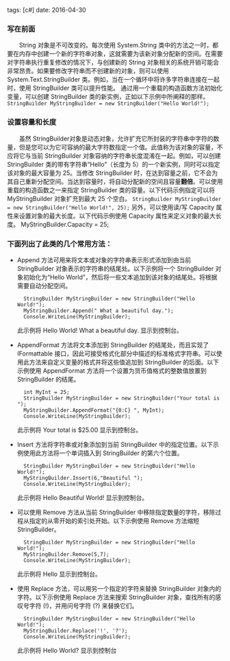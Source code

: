 tags: [c#] date: 2016-04-30


### 写在前面

　　String 对象是不可改变的。每次使用 System.String 类中的方法之一时，都要在内存中创建一个新的字符串对象，这就需要为该新对象分配新的空间。在需要对字符串执行重复修改的情况下，与创建新的 String 对象相关的系统开销可能会非常昂贵。如果要修改字符串而不创建新的对象，则可以使用 System.Text.StringBuilder 类。例如，当在一个循环中将许多字符串连接在一起时，使用 StringBuilder 类可以提升性能。
通过用一个重载的构造函数方法初始化变量，可以创建 StringBuilder 类的新实例，正如以下示例中所阐释的那样。
`StringBuilder MyStringBuilder = new StringBuilder("Hello World!");`

<!-- more -->

### 设置容量和长度

　　虽然 StringBuilder对象是动态对象，允许扩充它所封装的字符串中字符的数量，但是您可以为它可容纳的最大字符数指定一个值。此值称为该对象的容量，不应将它与当前 StringBuilder 对象容纳的字符串长度混淆在一起。例如，可以创建 StringBuilder 类的带有字符串“Hello”（长度为 5）的一个新实例，同时可以指定该对象的最大容量为 25。当修改 StringBuilder 时，在达到容量之前，它不会为其自己重新分配空间。当达到容量时，将自动分配新的空间且容量**翻倍**。可以使用重载的构造函数之一来指定 StringBuilder 类的容量。以下代码示例指定可以将 MyStringBuilder 对象扩充到最大 25 个空白。
`StringBuilder MyStringBuilder = new StringBuilder("Hello World!", 25);`
另外，可以使用读/写 Capacity 属性来设置对象的最大长度。以下代码示例使用 Capacity 属性来定义对象的最大长度。
MyStringBuilder.Capacity = 25;

### 下面列出了此类的几个常用方法：
* Append 方法可用来将文本或对象的字符串表示形式添加到由当前 StringBuilder 对象表示的字符串的结尾处。以下示例将一个 StringBuilder 对象初始化为“Hello World”，然后将一些文本追加到该对象的结尾处。将根据需要自动分配空间。

        StringBuilder MyStringBuilder = new StringBuilder("Hello World!");
        MyStringBuilder.Append(" What a beautiful day.");
        Console.WriteLine(MyStringBuilder);
    此示例将 Hello World! What a beautiful day. 显示到控制台。
* AppendFormat 方法将文本添加到 StringBuilder 的结尾处，而且实现了 IFormattable 接口，因此可接受格式化部分中描述的标准格式字符串。可以使用此方法来自定义变量的格式并将这些值追加到 StringBuilder 的后面。以下示例使用 AppendFormat 方法将一个设置为货币值格式的整数值放置到 StringBuilder 的结尾。

        int MyInt = 25; 
        StringBuilder MyStringBuilder = new StringBuilder("Your total is ");
        MyStringBuilder.AppendFormat("{0:C} ", MyInt);
        Console.WriteLine(MyStringBuilder);
    此示例将 Your total is $25.00 显示到控制台。
* Insert 方法将字符串或对象添加到当前 StringBuilder 中的指定位置。以下示例使用此方法将一个单词插入到 StringBuilder 的第六个位置。

        StringBuilder MyStringBuilder = new StringBuilder("Hello World!");
        MyStringBuilder.Insert(6,"Beautiful ");
        Console.WriteLine(MyStringBuilder);
    此示例将 Hello Beautiful World! 显示到控制台。
* 可以使用 Remove 方法从当前 StringBuilder 中移除指定数量的字符，移除过程从指定的从零开始的索引处开始。以下示例使用 Remove 方法缩短 StringBuilder。

        StringBuilder MyStringBuilder = new StringBuilder("Hello World!");
        MyStringBuilder.Remove(5,7);
        Console.WriteLine(MyStringBuilder);
    此示例将 Hello 显示到控制台。
* 使用 Replace 方法，可以用另一个指定的字符来替换 StringBuilder 对象内的字符。以下示例使用 Replace 方法来搜索 StringBuilder 对象，查找所有的感叹号字符 (!)，并用问号字符 (?) 来替换它们。

        StringBuilder MyStringBuilder = new StringBuilder("Hello World!");
        MyStringBuilder.Replace('!', '?');
        Console.WriteLine(MyStringBuilder);
    此示例将 Hello World? 显示到控制台